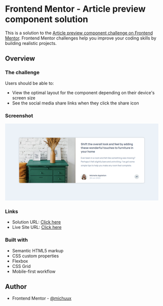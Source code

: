# Frontend Mentor - Article preview component solution

This is a solution to the [Article preview component challenge on Frontend Mentor](https://www.frontendmentor.io/challenges/article-preview-component-dYBN_pYFT). Frontend Mentor challenges help you improve your coding skills by building realistic projects. 



## Overview

### The challenge

Users should be able to:

- View the optimal layout for the component depending on their device's screen size
- See the social media share links when they click the share icon

### Screenshot

![](./screenshot.png)


### Links

- Solution URL: [Click here](https://www.frontendmentor.io/solutions/article-preview-component-mobile-first-VL9qfGKVJ)
- Live Site URL: [Click here](https://michuux.github.io/article-preview-component/)


### Built with

- Semantic HTML5 markup
- CSS custom properties
- Flexbox
- CSS Grid
- Mobile-first workflow


## Author

- Frontend Mentor - [@michuux](https://www.frontendmentor.io/profile/michuux)

